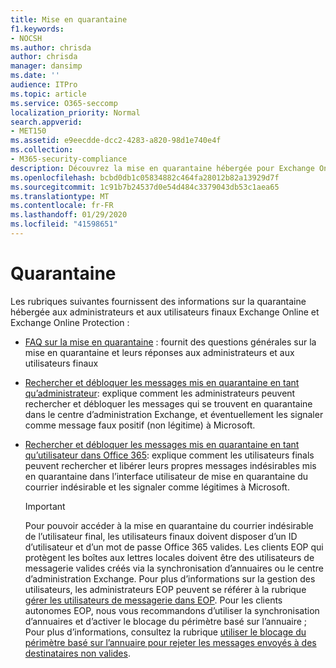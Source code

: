 ```yaml
---
title: Mise en quarantaine
f1.keywords:
- NOCSH
ms.author: chrisda
author: chrisda
manager: dansimp
ms.date: ''
audience: ITPro
ms.topic: article
ms.service: O365-seccomp
localization_priority: Normal
search.appverid:
- MET150
ms.assetid: e9eecdde-dcc2-4283-a820-98d1e740e4f
ms.collection:
- M365-security-compliance
description: Découvrez la mise en quarantaine hébergée pour Exchange Online et Exchange Online Protection.
ms.openlocfilehash: bcbd0db1c05834882c464fa28012b82a13929d7f
ms.sourcegitcommit: 1c91b7b24537d0e54d484c3379043db53c1aea65
ms.translationtype: MT
ms.contentlocale: fr-FR
ms.lasthandoff: 01/29/2020
ms.locfileid: "41598651"
---
```

# <a name="quarantine"></a>Quarantaine

Les rubriques suivantes fournissent des informations sur la quarantaine hébergée aux administrateurs et aux utilisateurs finaux Exchange Online et Exchange Online Protection :

- [FAQ sur la mise en quarantaine](quarantine-faq.md) : fournit des questions générales sur la mise en quarantaine et leurs réponses aux administrateurs et aux utilisateurs finaux

- [Rechercher et débloquer les messages mis en quarantaine en tant qu’administrateur](find-and-release-quarantined-messages-as-an-administrator.md): explique comment les administrateurs peuvent rechercher et débloquer les messages qui se trouvent en quarantaine dans le centre d’administration Exchange, et éventuellement les signaler comme message faux positif (non légitime) à Microsoft.

- [Rechercher et débloquer les messages mis en quarantaine en tant qu’utilisateur dans Office 365](find-and-release-quarantined-messages-as-a-user.md): explique comment les utilisateurs finals peuvent rechercher et libérer leurs propres messages indésirables mis en quarantaine dans l’interface utilisateur de mise en quarantaine du courrier indésirable et les signaler comme légitimes à Microsoft.

  > [!IMPORTANT]
  > Pour pouvoir accéder à la mise en quarantaine du courrier indésirable de l’utilisateur final, les utilisateurs finaux doivent disposer d’un ID d’utilisateur et d’un mot de passe Office 365 valides. Les clients EOP qui protègent les boîtes aux lettres locales doivent être des utilisateurs de messagerie valides créés via la synchronisation d’annuaires ou le centre d’administration Exchange. Pour plus d’informations sur la gestion des utilisateurs, les administrateurs EOP peuvent se référer à la rubrique [gérer les utilisateurs de messagerie dans EOP](manage-mail-users-in-eop.md). Pour les clients autonomes EOP, nous vous recommandons d’utiliser la synchronisation d’annuaires et d’activer le blocage du périmètre basé sur l’annuaire ; Pour plus d’informations, consultez la rubrique [utiliser le blocage du périmètre basé sur l’annuaire pour rejeter les messages envoyés à des destinataires non valides](https://docs.microsoft.com/exchange/mail-flow-best-practices/use-directory-based-edge-blocking).
